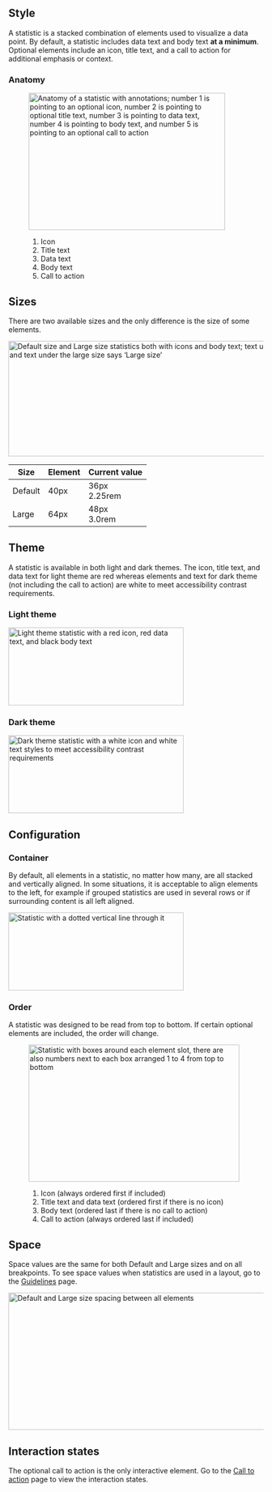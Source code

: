## Style

A statistic is a stacked combination of elements used to visualize a data point. 
By default, a statistic includes data text and body text **at a minimum**. 
Optional elements include an icon, title text, and a call to action for 
additional emphasis or context.


### Anatomy

<figure>
  <uxdot-example width-adjustment="388px">
    <img src="../stat-anatomy.png"
        alt="Anatomy of a statistic with annotations; number 1 is pointing to an optional icon, number 2 is pointing to optional title text, number 3 is pointing to data text, number 4 is pointing to body text, and number 5 is pointing to an optional call to action"
        width="388"
        height="271">
  </uxdot-example>
  <figcaption>
    <ol>
      <li>Icon</li>
      <li>Title text</li>
      <li>Data text</li>
      <li>Body text</li>
      <li>Call to action</li>
    </ol>
  </figcaption>
</figure>


## Sizes
There are two available sizes and the only difference is the size of some 
elements.

<uxdot-example width-adjustment="772px">
  <img src="../stat-sizes.png"
        alt="Default size and Large size statistics both with icons and body text; text under the default size says ‘Default size’ and text under the large size says ‘Large size’"
        width="772"
        height="228">
</uxdot-example>

<rh-table>
  <table>
    <thead>
      <tr>
        <th scope="col" data-label="Size">Size</th>
        <th scope="col" data-label="Element">Element</th>
        <th scope="col" data-label="Current value">Current value</th>
      </tr>
    </thead>
    <tbody>
      <tr>
        <td data-label="Size">Default</td>
        <td data-label="Icon size">40px</td>
        <td data-label="Data text size">36px<br>2.25rem</td>
      </tr>
      <tr>
        <td data-label="Large">Large</td>
        <td data-label="Icon size">64px</td>
        <td data-label="Data text size">48px<br>3.0rem</td>
      </tr>
    </tbody>
  </table>
</rh-table>


## Theme

A statistic is available in both light and dark themes. The icon, title text, 
and data text for light theme are red whereas elements and text for dark theme 
(not including the call to action) are white to meet accessibility contrast 
requirements.


### Light theme

<uxdot-example width-adjustment="346px">
  <img src="../stat-theme-light.png"
        alt="Light theme statistic with a red icon, red data text, and black body text"
        width="346"
        height="154">
</uxdot-example>


### Dark theme

<uxdot-example color-palette="darkest" width-adjustment="346px">
  <img src="../stat-theme-dark.png"
        alt="Dark theme statistic with a white icon and white text styles to meet accessibility contrast requirements"
        width="346"
        height="154">
</uxdot-example>


## Configuration

### Container

By default, all elements in a statistic, no matter how many, are all stacked and 
vertically aligned. In some situations, it is acceptable to align elements to 
the left, for example if grouped statistics are used in several rows or if 
surrounding content is all left aligned.

<uxdot-example width-adjustment="346px">
  <img src="../stat-configuration.png"
        alt="Statistic with a dotted vertical line through it"
        width="346"
        height="154">
</uxdot-example>


### Order
A statistic was designed to be read from top to bottom. If certain optional 
elements are included, the order will change.

<figure>
  <uxdot-example width-adjustment="346px">
    <img src="../stat-configuration-order.png"
        alt="Statistic with boxes around each element slot, there are also numbers next to each box arranged 1 to 4 from top to bottom"
        width="416"
        height="271">
  </uxdot-example>
  <figcaption>
  <ol>
      <li> Icon (always ordered first if included)</li>
      <li> Title text and data text (ordered first if there is no icon)</li>
      <li> Body text (ordered last if there is no call to action)</li>
      <li> Call to action (always ordered last if included)</li>
    </ol>
  </figcaption>
</figure>


## Space

Space values are the same for both Default and Large sizes and on all
breakpoints. To see space values when statistics are used in a layout,
go to the [Guidelines](/elements/statistic/guidelines/) page.

<uxdot-example width-adjustment="800px">
  <img src="../stat-space.png"
        alt="Default and Large size spacing between all elements"
        width="800"
        height="271">
</uxdot-example>

<uxdot-spacer-tokens-table tokens="md, xl"></uxdot-spacer-tokens-table>

## Interaction states

The optional call to action is the only interactive element. Go to the
[Call to action](/elements/call-to-action/) page to view the interaction
states.

